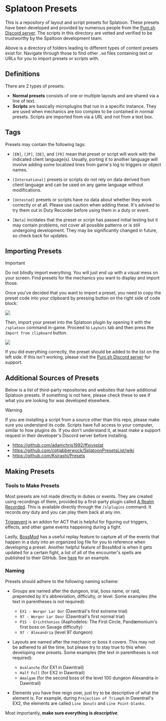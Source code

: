 # Splatoon Presets

This is a repository of layout and script presets for Splatoon. These presets have been developed and provided by numerous people from the [Puni.sh Discord server](https://discord.gg/Zzrcc8kmvy). The scripts in this directory are vetted and verified to be trustworthy by the Spaltoon development team.

Above is a directory of folders leading to different types of content presets exist for. Navigate through those to find other `.md` files containing text or URLs for you to import presets or scripts with.

## Definitions

There are 2 types of presets:

- **Normal presets** consists of one or multiple layouts and are shared via a line of text.
- **Scripts** are basically microplugins that run in a specific instance. They are used when mechanics are too complex to be contained in normal presets. Scripts are imported from via a URL and not from a text box.

## Tags

Presets may contain the following tags:

- `[EN]`, `[JP]`, `[DE]`, and `[FR]` mean that preset or script will work with the indicated client language(s). Usually, porting it to another language will involve adding some localized lines from game's log to triggers or object names.

- `[International]` presets or scripts do not rely on data derived from client language and can be used on any game language without modifications.

- `[Untested]` presets or scripts have no data about whether they work correctly or at all. Please use caution when adding these. It's advised to try them out in Duty Recorder before using them in a duty or event.

- `[Beta]` incidates that the preset or script has passed initial testing but it may contain problems, not cover all possible patterns or is still undergoing development. They may be significantly changed in future, so check back for updates.

## Importing Presets

> [!IMPORTANT]  
> Do not blindly import everything. You will just end up with a visual mess on your screen. Find presets for the mechanics you want to display and import those.

Once you've decided that you want to import a preset, you need to copy the preset code into your clipboard by pressing button on the right side of code block:

![](/docs/images/preset_import/copy_button.png)

Then, import your preset into the Splatoon plugin by opening it with the `/splatoon` command in-game. Proceed to `Layouts` tab and then press the `Import from clipboard` button.

![](/docs/images/preset_import/ingame_import.png)

If you did everything correctly, the preset should be added to the list on the left side. If this isn't working, please visit the [Puni.sh Discord server](https://discord.gg/Zzrcc8kmvy) for support.

## Additional Sources of Presets

Below is a list of third-party repositories and websites that have additional Splatoon presets. If something is not here, please check these to see if what you are looking for was developed elsewhere.

> [!WARNING]
> If you are installing a script from a source other than this repo, please make sure you understand its code. Scripts have full access to your computer, similar to how plugins do. If you don't understand it, at least make a support request in their developer's Discord server before installing.

- https://github.com/adamchris1992/ffxivsplat
- https://github.com/cptjabberwock/SplatoonPresetsList/wiki
- https://github.com/Ksirashi/Presets

## Making Presets

### Tools to Make Presets

Most presets are not made directly in duties or events. They are created using recordings of them, provided by a first-party plugin called [A Realm Recorded](https://github.com/UnknownX7/ARealmRecorded). This is available directly through the `/xlplugins` command. It records _any_ duty and you can play them back at any inn.

[Triggevent](https://github.com/xpdota/event-trigger) is an addon for ACT that is helpful for figuring out triggers, effects, and other game events happening during a fight.

Lastly, [BossMod](https://github.com/awgil/ffxiv_bossmod) has a useful replay feature to capture all of the events that happen in a duty into an organized log file for you to reference when developing a preset. Another helpful feature of BossMod is when it gets updated for a certain fight, a list of all of the encounter's spells are published to their GitHub. See [here](https://github.com/awgil/ffxiv_bossmod/blob/master/BossMod/Modules/Dawntrail/Extreme/Ex1Valigarmanda/Ex1ValigarmandaEnums.cs) for an example.

### Naming

Presets should adhere to the following naming scheme:

- Groups are named after the dungeon, trial, boss name, or raid, prepended by it's abbreviation, difficulty, or level. Some examples (the text in parentheses is not required):

  - `EX1 - Worqor Lar Dor` (Dawntrail's first extreme trial)
  - `97 - Worqor Lar Door` (Dawntrail's first normal trial)
  - `P1S - Erichthonios` (Asphodelos: The First Circle, Pandæmonium's first boss on Savage difficulty)
  - `97 - Alexandria` (level 97 dungeon)

- Layouts are named after the mechanic or boss it covers. This may not be adhered to all the time, but please try to stay true to this when developing new presets. Some examples (the text in parentheses is not required):

  - `Avalanche` (for EX1 in Dawntrail)
  - `Half Full` (for EX2 in Dawntrail)
  - `Amalgam` (for the second boss of the level 100 dungeon Alexandria in Dawntrail)

- Elements you have free reign over, just try to be descriptive of what the element is. For example, during `Projection of Triumph` in Dawntrail's EX2, the elements are called `Line Donuts` and `Line Point-blanks`.

Most importantly, **make sure everything is _descriptive_**.
